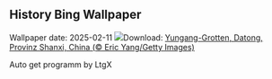 ## History Bing Wallpaper
Wallpaper date: 2025-02-11
![](https://www.bing.com/th?id=OHR.YungangGrottoes_DE-DE7812500680_UHD.jpg&w=1000)Download: [Yungang-Grotten, Datong, Provinz Shanxi, China (© Eric Yang/Getty Images)](https://www.bing.com/th?id=OHR.YungangGrottoes_DE-DE7812500680_UHD.jpg)

Auto get programm by LtgX
